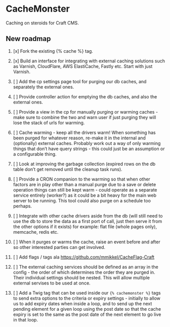# CacheMonster

Caching on steroids for Craft CMS.


## New roadmap

1. [x] Fork the existing {% cache %} tag.

2. [x] Build an interface for integrating with external caching solutions such as Varnish, CloudFlare, AWS ElastiCache, Fastly etc. Start with just Varnish.

3. [ ] Add the cp settings page tool for purging our db caches, and separately the external ones.

4. [ ] Provide controller action for emptying the db caches, and also the external ones.

5. [ ] Provide a view in the cp for manually purging or warming caches - make sure to combine the two and warn user if just purging they will lose the stack of urls for warming.

6. [ ] Cache warming - keep all the drivers warm! When something has been purged for whatever reason, re-make it in the internal and (optionally) external caches. Probably work out a way of only warming things that don’t have query strings - this could just be an assumption or a configurable thing.

7. [ ] Look at improving the garbage collection (expired rows on the db table don’t get removed until the cleanup task runs).

8. [ ] Provide a CRON companion to the warming so that when other factors are in play other than a manual purge due to a save or delete operation things can still be kept warm - could operate as a separate service entirely (worker?) as it could be a bit heavy for the main web server to be running. This tool could also purge on a schedule too perhaps.

9. [ ] Integrate with other cache drivers aside from the db (will still need to use the db to store the data as a first port of call, just then serve it from the other options if it exists) for example: flat file (whole pages only), memcache, redis etc.

10. [ ] When it purges or warms the cache, raise an event before and after so other interested parties can get involved.

11. [ ] Add flags / tags ala https://github.com/mmikkel/CacheFlag-Craft

13. [ ] The external caching services should be defined as an array in the config - the order of which determines the order they are purged in. Their individual settings should be nested. This will allow multiple external servises to be used at once.

14. [ ] Add a Twig tag that can be used inside our `{% cachemonster %}` tags to send extra options to the criteria or expiry settings - initially to allow us to add expiry dates when inside a loop, and to send up the next pending element for a given loop using the post date so that the cache expiry is set to the same as the post date of the next element to go live in that loop.
